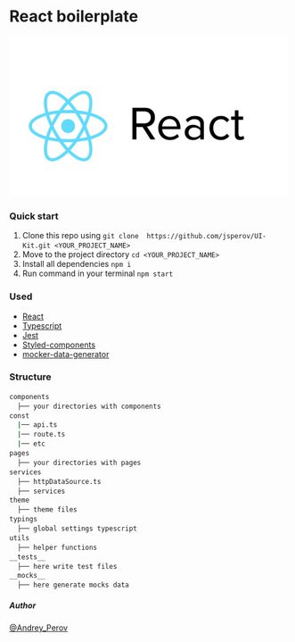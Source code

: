 # React boilerplate

![GitHub Logo](./react-logo.png)

### Quick start

1. Clone this repo using `git clone  https://github.com/jsperov/UI-Kit.git <YOUR_PROJECT_NAME>`
2. Move to the project directory `cd <YOUR_PROJECT_NAME>`
3. Install all dependencies `npm i`
4. Run command in your terminal `npm start`

### Used

- [React](https://reactjs.org/)
- [Typescript](https://www.typescriptlang.org/)
- [Jest](https://jestjs.io/)
- [Styled-components](https://www.styled-components.com/)
- [mocker-data-generator](https://www.npmjs.com/package/mocker-data-generator)

### Structure

```sh
components
  ├── your directories with components
const
  |── api.ts
  |── route.ts
  |── etc
pages
  ├── your directories with pages
services
  ├── httpDataSource.ts
  ├── services
theme
  ├── theme files
typings
  ├── global settings typescript
utils
  ├── helper functions
__tests__
  ├── here write test files
__mocks__
  ├── here generate mocks data
```

##### Author

[@Andrey_Perov](https://github.com/jsperov)
